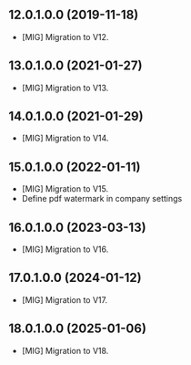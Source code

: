 ## 12.0.1.0.0 (2019-11-18)

- \[MIG\] Migration to V12.

## 13.0.1.0.0 (2021-01-27)

- \[MIG\] Migration to V13.

## 14.0.1.0.0 (2021-01-29)

- \[MIG\] Migration to V14.

## 15.0.1.0.0 (2022-01-11)

- \[MIG\] Migration to V15.
- Define pdf watermark in company settings

## 16.0.1.0.0 (2023-03-13)

- \[MIG\] Migration to V16.

## 17.0.1.0.0 (2024-01-12)

- \[MIG\] Migration to V17.

## 18.0.1.0.0 (2025-01-06)

- \[MIG\] Migration to V18.
